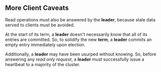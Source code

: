 ##  More Client Caveats

Read operations must also be answered by the **leader**, because stale data served to clients must be avoided.

At the start of its term, a **leader** doesn't necessarily know that all of its entries are committed.  So, to solidify the new **term**, a **leader** commits an empty entry immediately upon election.

Additionally, a **leader** may have been usurped without knowing. So, before answering any _read only request_, a **leader** must successfully issue a heartbeat to a majority of the cluster.

